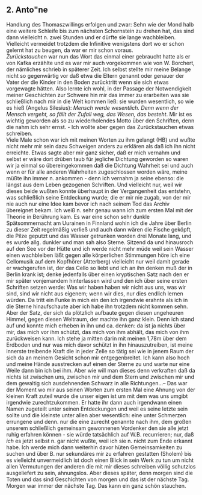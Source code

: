 ## 2. Anto"ne
Handlung des Thomaszwillings erfolgen und zwar: Sehn wie der Mond halb eine weitere Schleife bis zum nächsten Schornstein zu drehen hat, das sind dann vielleicht n. zwei Stunden und er dürfte sie lange wachbleiben. Vielleicht vermeidet trotzdem die Infinitive wenigstens dort wo er schon gelernt hat zu beugen, da war er mir schon voraus.   
*Zurückstauchen* war nun das Wort das einmal einer gebraucht hatte als er von Kafka erzählte und es war mir auch vorgekommen wie von W. Borchert, der nämliches schrieb in späterer Zeit. Ich selbst stellte mir meine Belange nicht so gegenwärtig vor daß etwa die Eltern genannt oder genauer der Vater der die Kinder in den Boden zurücktritt wenn sie sich etwas vorgewagte hätten. Also lernte ich wohl, in der Passage der Notwendigkeit meiner Geschichten zur Schwere hin mir das immer zu erarbeiten was sie schließlich nach mir in die Welt kommen ließ: sie wurden wesentlich, so wie es hieß (Angelus Silesius): *Mensch werde wesentlich. Denn wenn der Mensch vergeht, so fällt der Zufall weg, das Wesen, das besteht*. Mir ist es wichtig geworden als so zu wiederholendes Motto über den Schriften, denn die nahm ich sehr ernst. - Ich wollte aber gegen das Zurückstauchen etwas schreiben.   
 Viele Male schon war ich mit meinen Worten zu ihm gelangt (HB) und wußte nicht mehr mir sein dazu Schweigen anders zu erklären als daß ich ihn nicht erreichte. Etwas sagte aber mir ganz sicher, daß er mich vernahm und selbst er wäre dort drüben taub für jegliche Dichtung geworden so waren wir ja einmal so übereingekommen daß die Dichtung Wahrheit sei und auch wenn er für alle anderen Wahrheiten zugeschlossen worden wäre, meine müßte ihn immer n. ankommen - denn ich vernahm ja seine ebenso: die längst aus dem Leben gezogenen Schriften. Und vielleicht nur, weil wir dieses beide wußten konnte überhaupt in der Vergangenheit das entstehn, was schließlich seine Entdeckung wurde; die er mir nie zugab, von der mir nie auch nur eine Idee kam bevor ich nach seinem Tod das Archiv übereignet bekam. Ich weiß n. sehr genau wann ich zum ersten Mal mit der Theorie in Berührung kam. Es war eine schon sehr dunkle Spätsommernacht am Uurainen in Finnland wohin ich die Jahre über Berlin zu dieser Zeit regelmäßig verließ und auch dann wären die Fische geköpft, die Pilze geputzt und das Wasser getrunken worden drei Monate lang, und es wurde allg. dunkler und man sah also Sterne. Sitzend da und hinausroch auf den See vor der Hütte und ich werde nicht mehr müde weil sein Wasser einen wachbleiben läßt gegen alle körperlichen Stimmungen höre ich eine Cellomusik auf dem Kopfhörer (Atterberg) vielleicht nur weil damit gerade er wachgerufen ist, der das Cello so liebt und ich an ihn denken muß der in Berlin krank ist; denke jedenfalls über einen kryptischen Satz nach den er mir später vonjemandem hinterlassen wird und den ich über seine ersten Schriften setzen werde: Was wir haben haben wir nicht aus uns, was wir sind, sind wir nicht aus eigenem; wenn wir dies, nur dies endlich lernen würden. Da tritt ein Funke in mich ein den ich irgendwie erahnte als ich in die Sterne hinaufschaute aber ich habe ihn trotzdem nicht kommen sehn. Aber der Satz, der sich da plötzlich aufbaute gegen diesen ungeheuren Himmel, gegen diesen Weltraum, der machte ihn ganz klein. Denn ich stand auf und konnte mich erheben in ihn und ca. denken: da ist ja nichts über mir, das mich vor ihm schützt, das mich von ihm abhält, das mich von ihm zurückweisen kann. Ich stehe ja mitten darin mit meinen 1,78m über dem Erdboden und nur was mich davor schützt in ihn hinauszutreiben, ist meine innerste treibende Kraft die in jeder Zelle so tätig sei wie in jenem Raum der sich da an meinem Gesicht schon mir entgegenbreitet. Ich kann also hoch und meine Hände ausstrecken auf einen der Sterne zu und warte nur eine Weile dann bin ich bei ihm. Aber wie will man dieses denn verkraften daß da nichts ist zwischen uns, zwischen mir und dem Stern und zwischen mir und dem gewaltig sich ausdehnenden Schwarz in alle Richtungen...– Das war der Moment wo mir aus seinen Worten zum ersten Mal eine Ahnung von der kleinen Kraft zuteil wurde die unser eigen ist um mit dem was uns umgibt irgendwie zurechtzukommen. Er hatte ihr dann auch irgendwann einen Namen zugeteilt unter seinen Entdeckungen und weil es seine letzte sein sollte und die kleinste unter allen aber wesentlich: eine unter Schmerzen errungene und denn. nur die eine zurecht genannte nach ihm, dem großen unserem schließlich gemeinsam gewonnenen Vordenker den sie alle jetzt ruhig erfahren können - sie würde tatsächlich auf W.B. recurrieren; nur, daß *ich* es jetzt selbst n. gar nicht wußte, weil ich sie n. nicht zum Ende erkannt habe. Ich werde mich dann weiterhin davor hüten Gemeinsamkeiten zu suchen und über B. nur sekundäres mir zu erfahren gestatten (Sholem) bis es vielleicht unvermeidlich ist doch einen Blick in sein Werk zu tun um nicht allen Vermutungen der anderen die mit mir dieses schreiben völlig schutzlos ausgeliefert zu sein, ahnungslos. Aber dieses später, denn morgen sind die Toten und das sind Geschichten von morgen und das ist der nächste Tag. Morgen war immer der nächste Tag. Das kann ein ganz schön stauchen.   
